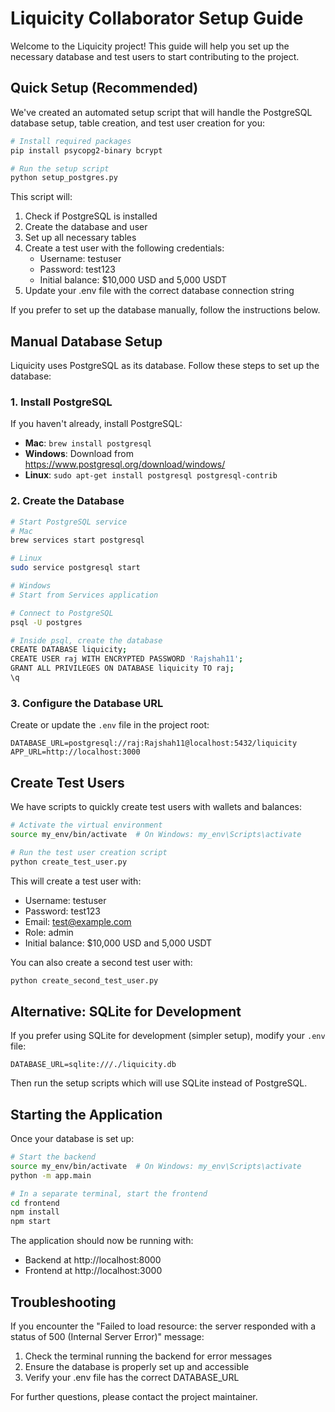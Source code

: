 # Liquicity Collaborator Setup Guide

Welcome to the Liquicity project! This guide will help you set up the necessary database and test users to start contributing to the project.

## Quick Setup (Recommended)

We've created an automated setup script that will handle the PostgreSQL database setup, table creation, and test user creation for you:

```bash
# Install required packages
pip install psycopg2-binary bcrypt

# Run the setup script
python setup_postgres.py
```

This script will:
1. Check if PostgreSQL is installed
2. Create the database and user
3. Set up all necessary tables
4. Create a test user with the following credentials:
   - Username: testuser
   - Password: test123
   - Initial balance: $10,000 USD and 5,000 USDT
5. Update your .env file with the correct database connection string

If you prefer to set up the database manually, follow the instructions below.

## Manual Database Setup

Liquicity uses PostgreSQL as its database. Follow these steps to set up the database:

### 1. Install PostgreSQL

If you haven't already, install PostgreSQL:

- **Mac**: `brew install postgresql`
- **Windows**: Download from https://www.postgresql.org/download/windows/
- **Linux**: `sudo apt-get install postgresql postgresql-contrib`

### 2. Create the Database

```bash
# Start PostgreSQL service
# Mac
brew services start postgresql

# Linux
sudo service postgresql start

# Windows
# Start from Services application

# Connect to PostgreSQL
psql -U postgres

# Inside psql, create the database
CREATE DATABASE liquicity;
CREATE USER raj WITH ENCRYPTED PASSWORD 'Rajshah11';
GRANT ALL PRIVILEGES ON DATABASE liquicity TO raj;
\q
```

### 3. Configure the Database URL

Create or update the `.env` file in the project root:

```
DATABASE_URL=postgresql://raj:Rajshah11@localhost:5432/liquicity
APP_URL=http://localhost:3000
```

## Create Test Users

We have scripts to quickly create test users with wallets and balances:

```bash
# Activate the virtual environment
source my_env/bin/activate  # On Windows: my_env\Scripts\activate

# Run the test user creation script
python create_test_user.py
```

This will create a test user with:
- Username: testuser
- Password: test123
- Email: test@example.com
- Role: admin
- Initial balance: $10,000 USD and 5,000 USDT

You can also create a second test user with:

```bash
python create_second_test_user.py
```

## Alternative: SQLite for Development

If you prefer using SQLite for development (simpler setup), modify your `.env` file:

```
DATABASE_URL=sqlite:///./liquicity.db
```

Then run the setup scripts which will use SQLite instead of PostgreSQL.

## Starting the Application

Once your database is set up:

```bash
# Start the backend
source my_env/bin/activate  # On Windows: my_env\Scripts\activate
python -m app.main

# In a separate terminal, start the frontend
cd frontend
npm install
npm start
```

The application should now be running with:
- Backend at http://localhost:8000
- Frontend at http://localhost:3000

## Troubleshooting

If you encounter the "Failed to load resource: the server responded with a status of 500 (Internal Server Error)" message:

1. Check the terminal running the backend for error messages
2. Ensure the database is properly set up and accessible
3. Verify your .env file has the correct DATABASE_URL

For further questions, please contact the project maintainer. 